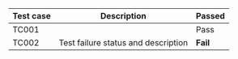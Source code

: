 Test case | Description                         | Passed  
--------- | ----------------------------------- | --------
TC001     |                                     | Pass    
TC002     | Test failure status and description | **Fail**


